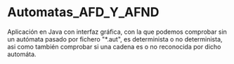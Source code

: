 # Automatas_AFD_Y_AFND
Aplicación en Java con interfaz gráfica, con la que podemos comprobar sin un autómata pasado por fichero "*.aut", es determinista o no determinista, asi como también comprobar si una cadena es o no reconocida por dicho automáta.

